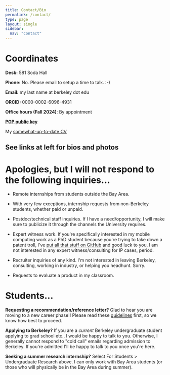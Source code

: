 ```yaml
---
title: Contact/Bio
permalink: /contact/
type: page
layout: single
sidebar:
  nav: "contact"
---
```

# Coordinates

**Desk:** 581 Soda Hall

**Phone:**  No. Please email to setup a time to talk.  :-)

**Email:** my last name at berkeley dot edu

**ORCID:** 0000-0002-6096-4931

**Office hours (Fall 2024)**: By appointment

**[PGP public key](/contact/pgp)**

My [somewhat-up-to-date
CV](https://docs.google.com/document/d/e/2PACX-1vQ7iWezg_-jJVq6oLEvehPye41V8ivlw1-fv0tMg0nr3dIh1Twkbhcxbzxqkh8huYg72T_EnJFnzZ4E/pub)

## See links at left for bios and photos

# Apologies, but I will not respond to the following inquiries...

* Remote internships from students outside the Bay Area.

* With very few exceptions, internship requests from non-Berkeley
students, whether paid or unpaid.

* Postdoc/technical staff inquiries.  If I have a need/opportunity,
I will make sure to publicize it through the channels the University requires.

* Expert witness work.  If you're specifically interested in my mobile
computing work as a PhD student because you're trying to take down a
patent troll, I've [put all that stuff on
GitHub](https://github.com/armandofox/glomop) and good luck to you.  I
am not interested in any expert witness/consulting for IP cases, period.

* Recruiter inquiries of any kind.  I'm not
interested in leaving Berkeley, consulting, working in industry, or
helping you headhunt.  Sorry.

* Requests to evaluate a product in my classroom.

# Students...

**Requesting a recommendation/reference letter?**  Glad to hear you
are moving to a new career phase!!  Please read these
[guidelines](/students/letters)
first, so we know how best to proceed.

**Applying to Berkeley?** If you are a _current_ Berkeley undergraduate student applying to grad school etc., I would be happy to talk to you. Otherwise, I generally cannot respond to "cold call" emails regarding admission to Berkeley. If you're admitted I'll be happy to talk to you once you're here.

**Seeking a summer research internship?** Select For Students >
Undergraduate Research above.  I can only work with Bay Area students
(or those who will physically be in the Bay Area during summer).
